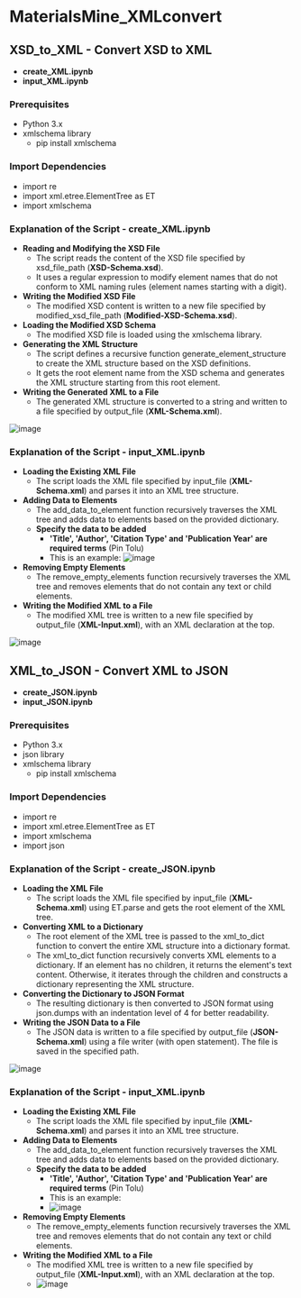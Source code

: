 # MaterialsMine_XMLconvert

## **XSD_to_XML** - Convert XSD to XML
  - **create_XML.ipynb**
  - **input_XML.ipynb**

### **Prerequisites**
  - Python 3.x
  - xmlschema library
      - pip install xmlschema

### **Import Dependencies**
  - import re
  - import xml.etree.ElementTree as ET
  - import xmlschema

### **Explanation of the Script - create_XML.ipynb**
  - **Reading and Modifying the XSD File**
    - The script reads the content of the XSD file specified by xsd_file_path (**XSD-Schema.xsd**).
    - It uses a regular expression to modify element names that do not conform to XML naming rules (element names starting with a digit).
  - **Writing the Modified XSD File**
    - The modified XSD content is written to a new file specified by modified_xsd_file_path (**Modified-XSD-Schema.xsd**).
  - **Loading the Modified XSD Schema**
    - The modified XSD file is loaded using the xmlschema library.
  - **Generating the XML Structure**
    - The script defines a recursive function generate_element_structure to create the XML structure based on the XSD definitions.
    - It gets the root element name from the XSD schema and generates the XML structure starting from this root element.
  - **Writing the Generated XML to a File**
    - The generated XML structure is converted to a string and written to a file specified by output_file (**XML-Schema.xml**).

![image](https://github.com/jhyang13/MaterialsMine_XMLconvert/assets/98197333/ac69894e-1122-4e02-9062-f85e6d8c9c5e)

### **Explanation of the Script - input_XML.ipynb**
 - **Loading the Existing XML File**
   - The script loads the XML file specified by input_file (**XML-Schema.xml**) and parses it into an XML tree structure.
 - **Adding Data to Elements**
   - The add_data_to_element function recursively traverses the XML tree and adds data to elements based on the provided dictionary.
   - **Specify the data to be added**
     - **'Title', 'Author', 'Citation Type' and 'Publication Year' are required terms** (Pin Tolu)
     - This is an example:
![image](https://github.com/jhyang13/MaterialsMine_XMLconvert/assets/98197333/6980e95f-155d-4a67-b57c-a3eb791d1ed5)
 - **Removing Empty Elements**
   - The remove_empty_elements function recursively traverses the XML tree and removes elements that do not contain any text or child elements.
 - **Writing the Modified XML to a File**
   - The modified XML tree is written to a new file specified by output_file (**XML-Input.xml**), with an XML declaration at the top.

![image](https://github.com/jhyang13/MaterialsMine_XMLconvert/assets/98197333/1ff7e212-c634-4f74-a42a-d9255d031574)



## **XML_to_JSON** - Convert XML to JSON
  - **create_JSON.ipynb**
  - **input_JSON.ipynb**

### **Prerequisites**
  - Python 3.x
  - json library
  - xmlschema library
      - pip install xmlschema

### **Import Dependencies**
  - import re
  - import xml.etree.ElementTree as ET
  - import xmlschema
  - import json

### **Explanation of the Script - create_JSON.ipynb**
  - **Loading the XML File**
      - The script loads the XML file specified by input_file (**XML-Schema.xml**) using ET.parse and gets the root element of the XML tree.
  - **Converting XML to a Dictionary**
    - The root element of the XML tree is passed to the xml_to_dict function to convert the entire XML structure into a dictionary format.
    - The xml_to_dict function recursively converts XML elements to a dictionary. If an element has no children, it returns the element's text content. Otherwise, it iterates through the children and constructs a dictionary representing the XML structure.
  - **Converting the Dictionary to JSON Format**
    - The resulting dictionary is then converted to JSON format using json.dumps with an indentation level of 4 for better readability.
  - **Writing the JSON Data to a File**
    - The JSON data is written to a file specified by output_file (**JSON-Schema.xml**) using a file writer (with open statement). The file is saved in the specified path.

![image](https://github.com/user-attachments/assets/1de837e6-250e-42d6-89c7-9b6026b3c488)


### **Explanation of the Script - input_XML.ipynb**
 - **Loading the Existing XML File**
   - The script loads the XML file specified by input_file (**XML-Schema.xml**) and parses it into an XML tree structure.
 - **Adding Data to Elements**
   - The add_data_to_element function recursively traverses the XML tree and adds data to elements based on the provided dictionary.
   - **Specify the data to be added**
     - **'Title', 'Author', 'Citation Type' and 'Publication Year' are required terms** (Pin Tolu)
     - This is an example:
     - ![image](https://github.com/jhyang13/MaterialsMine_XMLconvert/assets/98197333/6980e95f-155d-4a67-b57c-a3eb791d1ed5)
 - **Removing Empty Elements**
   - The remove_empty_elements function recursively traverses the XML tree and removes elements that do not contain any text or child elements.
 - **Writing the Modified XML to a File**
   - The modified XML tree is written to a new file specified by output_file (**XML-Input.xml**), with an XML declaration at the top.
   - ![image](https://github.com/jhyang13/MaterialsMine_XMLconvert/assets/98197333/1ff7e212-c634-4f74-a42a-d9255d031574)


